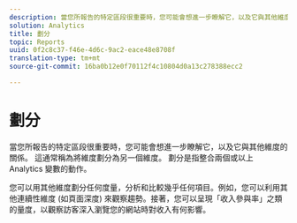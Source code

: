 ```yaml
---
description: 當您所報告的特定區段很重要時，您可能會想進一步瞭解它，以及它與其他維度的關係。 這通常稱為將維度劃分為另一個維度。 劃分是指整合兩個或以上 Analytics 變數的動作。
solution: Analytics
title: 劃分
topic: Reports
uuid: 0f2c8c37-f46e-4d6c-9ac2-eace48e8708f
translation-type: tm+mt
source-git-commit: 16ba0b12e0f70112f4c10804d0a13c278388ecc2

---
```



# 劃分

當您所報告的特定區段很重要時，您可能會想進一步瞭解它，以及它與其他維度的關係。 這通常稱為將維度劃分為另一個維度。 劃分是指整合兩個或以上 Analytics 變數的動作。

您可以用其他維度劃分任何度量，分析和比較幾乎任何項目。例如，您可以利用其他連續性維度 (如頁面深度) 來觀察趨勢。接著，您可以呈現「收入參與率」之類的量度，以觀察訪客深入瀏覽您的網站時對收入有何影響。
